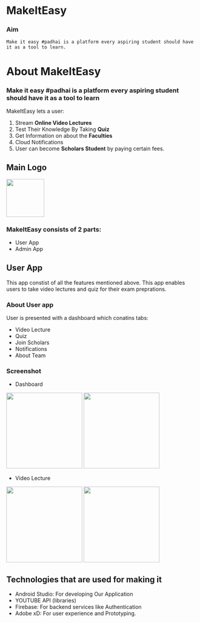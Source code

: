 # MakeItEasy
### Aim
`Make it easy #padhai is a platform every aspiring student should have it as a tool to learn.`


# About MakeItEasy
### Make it easy #padhai is a platform every aspiring student should have it as a tool to learn

MakeItEasy lets a user:
1. Stream **Online Video Lectures** 
2. Test Their Knowledge By Taking **Quiz**
3. Get Information on about the **Faculties**
4. Cloud Notifications
5. User can become **Scholars Student** by paying certain fees.


## Main Logo 

<img src = "https://user-images.githubusercontent.com/65972077/119341311-3d620780-bcb1-11eb-8d1a-c1b949bd7fd7.png" width="100" hight ="100">


### MakeItEasy consists of 2 parts:
- User App 
- Admin App

## User App
This app constist of all the features mentioned above.
This app enables users to take video lectures and quiz for their exam preprations. 

### About User app
User is presented with a dashboard which conatins tabs:
- Video Lecture
- Quiz
- Join Scholars
- Notifications
- About Team

### Screenshot
- Dashboard

<img src = "https://user-images.githubusercontent.com/65972077/119342878-4f44aa00-bcb3-11eb-8130-f0d5773ed0ac.jpg" width="200" hight ="350">      <img src = "https://user-images.githubusercontent.com/65972077/119342353-954d3e00-bcb2-11eb-9750-e14ca1be911f.jpg" width="200" hight ="350">

- Video Lecture

<img src = "https://user-images.githubusercontent.com/65972077/119342926-5cfa2f80-bcb3-11eb-99a7-e4b2491b9cfb.jpg" width="200" hight ="350">       <img src = "https://user-images.githubusercontent.com/65972077/119342933-61264d00-bcb3-11eb-96d8-d3a08e8f1c77.jpg" width="200" hight ="350">


<!-- ## Admin App
This is the companion app for the main User App(MakeItEasy)

This is the app that would be used by the hospitals to track the number of patients, thier booking dates and scan the unique code provided by the user to verify the details of the patient.

## Dashboard
- Appointment
- Qr Scanner 

<img src="https://user-images.githubusercontent.com/63740580/96365331-73f50400-115d-11eb-9430-81001b9cdab5.jpeg" width="200" height="350" />

### Qr scanner 
Implementaion of barcode provides every appointment with a unique Id for identification and future refence
<!-- ![WhatsApp Image 2020-10-18 at 4 15 11 PM](https://user-images.githubusercontent.com/63740580/96365331-73f50400-115d-11eb-9430-81001b9cdab5.jpeg) -->


## Technologies that are used for making it
- Android Studio: For developing Our Application
- YOUTUBE API (libraries)
- Firebase: For backend services like Authentication
- Adobe xD: For user experience and Prototyping.

<!-- # Team Code Brigade (Contributors)
- [Suryansh Bisen](https://github.com/Suryansh1191)
- [Rahul Kesharwani](https://github.com/RahulKesharwani353)
- [Hansaj Sharma](https://github.com/hansaj-sharma)
- [Bhupesh Sinha](https://github.com/bhupeshsinha) -->
